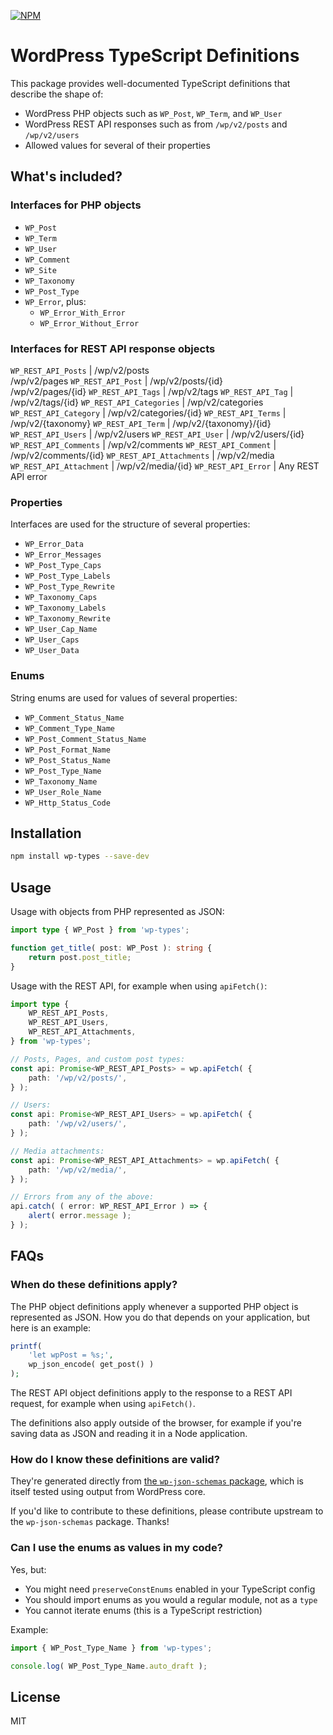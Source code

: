 [![NPM](https://img.shields.io/badge/npm-wp--types-9966ff.svg?style=flat-square)](https://www.npmjs.com/package/wp-types)

# WordPress TypeScript Definitions

This package provides well-documented TypeScript definitions that describe the shape of:

* WordPress PHP objects such as `WP_Post`, `WP_Term`, and `WP_User`
* WordPress REST API responses such as from `/wp/v2/posts` and `/wp/v2/users`
* Allowed values for several of their properties

## What's included?

### Interfaces for PHP objects

* `WP_Post`
* `WP_Term`
* `WP_User`
* `WP_Comment`
* `WP_Site`
* `WP_Taxonomy`
* `WP_Post_Type`
* `WP_Error`, plus:
  - `WP_Error_With_Error`
  - `WP_Error_Without_Error`

### Interfaces for REST API response objects

`WP_REST_API_Posts`       | /wp/v2/posts <br> /wp/v2/pages
`WP_REST_API_Post`        | /wp/v2/posts/{id} <br> /wp/v2/pages/{id}
`WP_REST_API_Tags`        | /wp/v2/tags
`WP_REST_API_Tag`         | /wp/v2/tags/{id}
`WP_REST_API_Categories`  | /wp/v2/categories
`WP_REST_API_Category`    | /wp/v2/categories/{id}
`WP_REST_API_Terms`       | /wp/v2/{taxonomy}
`WP_REST_API_Term`        | /wp/v2/{taxonomy}/{id}
`WP_REST_API_Users`       | /wp/v2/users
`WP_REST_API_User`        | /wp/v2/users/{id}
`WP_REST_API_Comments`    | /wp/v2/comments
`WP_REST_API_Comment`     | /wp/v2/comments/{id}
`WP_REST_API_Attachments` | /wp/v2/media
`WP_REST_API_Attachment`  | /wp/v2/media/{id}
`WP_REST_API_Error`       | Any REST API error

### Properties

Interfaces are used for the structure of several properties:

* `WP_Error_Data`
* `WP_Error_Messages`
* `WP_Post_Type_Caps`
* `WP_Post_Type_Labels`
* `WP_Post_Type_Rewrite`
* `WP_Taxonomy_Caps`
* `WP_Taxonomy_Labels`
* `WP_Taxonomy_Rewrite`
* `WP_User_Cap_Name`
* `WP_User_Caps`
* `WP_User_Data`

### Enums

String enums are used for values of several properties:

* `WP_Comment_Status_Name`
* `WP_Comment_Type_Name`
* `WP_Post_Comment_Status_Name`
* `WP_Post_Format_Name`
* `WP_Post_Status_Name`
* `WP_Post_Type_Name`
* `WP_Taxonomy_Name`
* `WP_User_Role_Name`
* `WP_Http_Status_Code`

## Installation

```sh
npm install wp-types --save-dev
```

## Usage

Usage with objects from PHP represented as JSON:

```ts
import type { WP_Post } from 'wp-types';

function get_title( post: WP_Post ): string {
	return post.post_title;
}
```

Usage with the REST API, for example when using `apiFetch()`:

```ts
import type {
	WP_REST_API_Posts,
	WP_REST_API_Users,
	WP_REST_API_Attachments,
} from 'wp-types';

// Posts, Pages, and custom post types:
const api: Promise<WP_REST_API_Posts> = wp.apiFetch( {
	path: '/wp/v2/posts/',
} );

// Users:
const api: Promise<WP_REST_API_Users> = wp.apiFetch( {
	path: '/wp/v2/users/',
} );

// Media attachments:
const api: Promise<WP_REST_API_Attachments> = wp.apiFetch( {
	path: '/wp/v2/media/',
} );

// Errors from any of the above:
api.catch( ( error: WP_REST_API_Error ) => {
	alert( error.message );
} );
```

## FAQs

### When do these definitions apply?

The PHP object definitions apply whenever a supported PHP object is represented as JSON. How you do that depends on your application, but here is an example:

```php
printf(
	'let wpPost = %s;',
	wp_json_encode( get_post() )
);
```

The REST API object definitions apply to the response to a REST API request, for example when using `apiFetch()`.

The definitions also apply outside of the browser, for example if you're saving data as JSON and reading it in a Node application.

### How do I know these definitions are valid?

They're generated directly from [the `wp-json-schemas` package](https://github.com/johnbillion/wp-json-schemas), which is itself tested using output from WordPress core.

If you'd like to contribute to these definitions, please contribute upstream to the `wp-json-schemas` package. Thanks!

### Can I use the enums as values in my code?

Yes, but:

* You might need `preserveConstEnums` enabled in your TypeScript config
* You should import enums as you would a regular module, not as a `type`
* You cannot iterate enums (this is a TypeScript restriction)

Example:

```ts
import { WP_Post_Type_Name } from 'wp-types';

console.log( WP_Post_Type_Name.auto_draft );
```

## License

MIT
